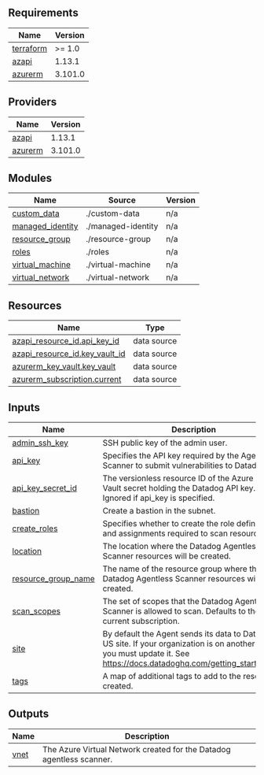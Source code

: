 <!-- BEGIN_TF_DOCS -->
## Requirements

| Name | Version |
|------|---------|
| <a name="requirement_terraform"></a> [terraform](#requirement\_terraform) | >= 1.0 |
| <a name="requirement_azapi"></a> [azapi](#requirement\_azapi) | 1.13.1 |
| <a name="requirement_azurerm"></a> [azurerm](#requirement\_azurerm) | 3.101.0 |

## Providers

| Name | Version |
|------|---------|
| <a name="provider_azapi"></a> [azapi](#provider\_azapi) | 1.13.1 |
| <a name="provider_azurerm"></a> [azurerm](#provider\_azurerm) | 3.101.0 |

## Modules

| Name | Source | Version |
|------|--------|---------|
| <a name="module_custom_data"></a> [custom\_data](#module\_custom\_data) | ./custom-data | n/a |
| <a name="module_managed_identity"></a> [managed\_identity](#module\_managed\_identity) | ./managed-identity | n/a |
| <a name="module_resource_group"></a> [resource\_group](#module\_resource\_group) | ./resource-group | n/a |
| <a name="module_roles"></a> [roles](#module\_roles) | ./roles | n/a |
| <a name="module_virtual_machine"></a> [virtual\_machine](#module\_virtual\_machine) | ./virtual-machine | n/a |
| <a name="module_virtual_network"></a> [virtual\_network](#module\_virtual\_network) | ./virtual-network | n/a |

## Resources

| Name | Type |
|------|------|
| [azapi_resource_id.api_key_id](https://registry.terraform.io/providers/Azure/azapi/1.13.1/docs/data-sources/resource_id) | data source |
| [azapi_resource_id.key_vault_id](https://registry.terraform.io/providers/Azure/azapi/1.13.1/docs/data-sources/resource_id) | data source |
| [azurerm_key_vault.key_vault](https://registry.terraform.io/providers/hashicorp/azurerm/3.101.0/docs/data-sources/key_vault) | data source |
| [azurerm_subscription.current](https://registry.terraform.io/providers/hashicorp/azurerm/3.101.0/docs/data-sources/subscription) | data source |

## Inputs

| Name | Description | Type | Default | Required |
|------|-------------|------|---------|:--------:|
| <a name="input_admin_ssh_key"></a> [admin\_ssh\_key](#input\_admin\_ssh\_key) | SSH public key of the admin user. | `string` | n/a | yes |
| <a name="input_api_key"></a> [api\_key](#input\_api\_key) | Specifies the API key required by the Agentless Scanner to submit vulnerabilities to Datadog. | `string` | `null` | no |
| <a name="input_api_key_secret_id"></a> [api\_key\_secret\_id](#input\_api\_key\_secret\_id) | The versionless resource ID of the Azure Key Vault secret holding the Datadog API key. Ignored if api\_key is specified. | `string` | `null` | no |
| <a name="input_bastion"></a> [bastion](#input\_bastion) | Create a bastion in the subnet. | `bool` | `false` | no |
| <a name="input_create_roles"></a> [create\_roles](#input\_create\_roles) | Specifies whether to create the role definitions and assignments required to scan resources. | `bool` | `true` | no |
| <a name="input_location"></a> [location](#input\_location) | The location where the Datadog Agentless Scanner resources will be created. | `string` | n/a | yes |
| <a name="input_resource_group_name"></a> [resource\_group\_name](#input\_resource\_group\_name) | The name of the resource group where the Datadog Agentless Scanner resources will be created. | `string` | n/a | yes |
| <a name="input_scan_scopes"></a> [scan\_scopes](#input\_scan\_scopes) | The set of scopes that the Datadog Agentless Scanner is allowed to scan. Defaults to the current subscription. | `list(string)` | `[]` | no |
| <a name="input_site"></a> [site](#input\_site) | By default the Agent sends its data to Datadog US site. If your organization is on another site, you must update it. See https://docs.datadoghq.com/getting_started/site/ | `string` | `null` | no |
| <a name="input_tags"></a> [tags](#input\_tags) | A map of additional tags to add to the resources created. | `map(string)` | `{}` | no |

## Outputs

| Name | Description |
|------|-------------|
| <a name="output_vnet"></a> [vnet](#output\_vnet) | The Azure Virtual Network created for the Datadog agentless scanner. |
<!-- END_TF_DOCS -->
